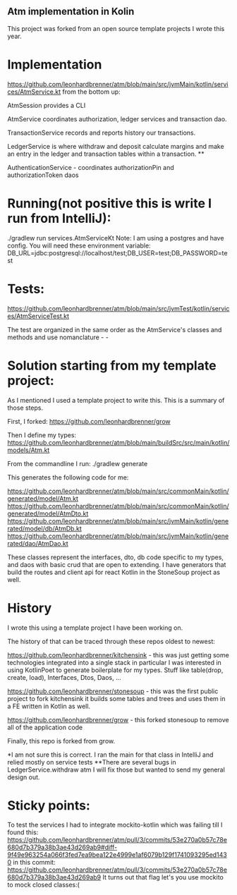 ## Atm implementation in Kolin

This project was forked from an open source template projects I wrote this year.

# Implementation

https://github.com/leonhardbrenner/atm/blob/main/src/jvmMain/kotlin/services/AtmService.kt from the bottom up:

  AtmSession provides a CLI
  
  AtmService coordinates authorization, ledger services and transaction dao.
  
  TransactionService records and reports history our transactions.
  
  LedgerService is where withdraw and deposit calculate margins and make an entry in the ledger and transaction tables within a transaction. **
  
  AuthenticationService - coordinates authorizationPin and authorizationToken daos

# Running(not positive this is write I run from IntelliJ):
  ./gradlew run services.AtmServiceKt
  Note: I am using a postgres and have config. You will need these environment variable:
    DB_URL=jdbc:postgresql://localhost/test;DB_USER=test;DB_PASSWORD=test

# Tests:

https://github.com/leonhardbrenner/atm/blob/main/src/jvmTest/kotlin/services/AtmServiceTest.kt

  The test are organized in the same order as the AtmService's classes and methods and use nomanclature <Service> - <method> - <sub test>
  
# Solution starting from my template project:

As I mentioned I used a template project to write this. This is a summary of those steps.

  First, I forked:
    https://github.com/leonhardbrenner/grow
  
  Then I define my types:  
    https://github.com/leonhardbrenner/atm/blob/main/buildSrc/src/main/kotlin/models/Atm.kt

From the commandline I run:
  ./gradlew generate
  
This generates the following code for me:

  https://github.com/leonhardbrenner/atm/blob/main/src/commonMain/kotlin/generated/model/Atm.kt
  https://github.com/leonhardbrenner/atm/blob/main/src/commonMain/kotlin/generated/model/AtmDto.kt
  https://github.com/leonhardbrenner/atm/blob/main/src/jvmMain/kotlin/generated/model/db/AtmDb.kt
  https://github.com/leonhardbrenner/atm/blob/main/src/jvmMain/kotlin/generated/dao/AtmDao.kt

These classes represent the interfaces, dto, db code specific to my types, and daos with basic crud that are open to extending. I have generators that build the routes and client api for react Kotlin in the StoneSoup project as well.

# History
  
  I wrote this using a template project I have been working on.

  The history of that can be traced through these repos oldest to newest:
  
  https://github.com/leonhardbrenner/kitchensink - this was just getting some technologies integrated into a single stack in particular I was interested in using KotlinPoet to generate boilerplate for my types. Stuff like table(drop, create, load), Interfaces, Dtos, Daos, ...

  https://github.com/leonhardbrenner/stonesoup - this was the first public project to fork kitchensink it builds some tables and trees and uses them in a FE written in Kotlin as well.

  https://github.com/leonhardbrenner/grow - this forked stonesoup to remove all of the application code

Finally, this repo is forked from grow.

 *I am not sure this is correct. I ran the main for that class in IntelliJ and relied mostly on service tests
**There are several bugs in LedgerService.withdraw atm I will fix those but wanted to send my general design out.

 # Sticky points:
  To test the services I had to integrate mockito-kotlin which was failing till I found this:
  https://github.com/leonhardbrenner/atm/pull/3/commits/53e270a0b57c78e680d7b379a38b3ae43d269ab9#diff-9f49e963254a066f3fed7ea9bea122e4999e1af6079b129f1741093295ed1430
  in this commit:
  https://github.com/leonhardbrenner/atm/pull/3/commits/53e270a0b57c78e680d7b379a38b3ae43d269ab9
  It turns out that flag let's you use mockito to mock closed classes:(
